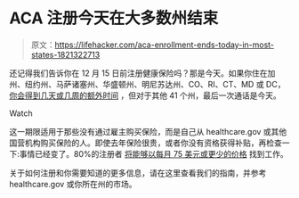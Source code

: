# ACA 注册今天在大多数州结束

> 原文：<https://lifehacker.com/aca-enrollment-ends-today-in-most-states-1821322713>

还记得我们告诉你在 12 月 15 日前注册健康保险吗？那是今天。如果你住在加州、纽约州、马萨诸塞州、华盛顿州、明尼苏达州、CO、RI、CT、MD 或 DC， [你会得到几天或几周的额外时间](https://lifehacker.com/psa-sign-up-for-health-insurance-now-1821047491) ，但对于其他 41 个州，最后一次通话是今天。

Watch

这一期限适用于那些没有通过雇主购买保险，而是自己从 healthcare.gov 或其他国营机构购买保险的人。即使去年保险很贵，或者你没有资格获得补贴，再检查一下:事情已经变了。80%的注册者 [将能够以每月 75 美元或更少的价格](https://vitals.lifehacker.com/health-insurance-suddenly-just-got-cheaper-for-a-lot-of-1820047484) 找到工作。

关于如何注册和你需要知道的更多信息，请在这里查看我们的指南，并参考 healthcare.gov 或你所在州的市场。